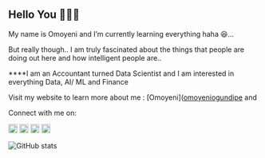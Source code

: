 ## Hello You 🙋🏾‍♀️

My name is Omoyeni and I’m currently learning everything haha 😆...

But really though.. I am truly fascinated about the things that people are doing out here and how intelligent people are..



****I am an Accountant turned Data Scientist and I am interested in everything Data, AI/ ML and Finance 



Visit my website to learn more about me : [Omoyeni]([omoyeniogundipe](https://omoyeniogundipe.com/)  and 

Connect with me on:

[<img src='https://cdn.jsdelivr.net/npm/simple-icons@3.0.1/icons/github.svg' alt='github' height='18'>](https://github.com/OmoyeniO)  [<img src='https://cdn.jsdelivr.net/npm/simple-icons@3.0.1/icons/instagram.svg' alt='instagram' height='18'>](https://www.instagram.com/yeni.dipe/)  [<img src='https://cdn.jsdelivr.net/npm/simple-icons@3.0.1/icons/twitter.svg' alt='twitter' height='18'>](https://twitter.com/yeni_dipe) [<img src='https://cdn.jsdelivr.net/npm/simple-icons@3.0.1/icons/linkedin.svg' alt='linkedin' height='18'>](https://www.linkedin.com/in/omoyeni-ogundipe)

![GitHub stats](https://github-readme-stats.vercel.app/api?username=OmoyeniO&show_icons=true)  

<!---
OmoyeniO/OmoyeniO is a ✨ special ✨ repository because its `README.md` (this file) appears on your GitHub profile.
You can click the Preview link to take a look at your changes.
--->
